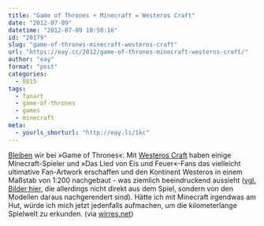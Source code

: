 ```yaml
---
title: "Game of Thrones + Minecraft = Westeros Craft"
date: "2012-07-09"
datetime: "2012-07-09 10:50:16"
id: "20179"
slug: "game-of-thrones-minecraft-westeros-craft"
url: "https://eay.cc/2012/game-of-thrones-minecraft-westeros-craft/"
author: "eay"
format: "post"
categories:
  - 0815
tags:
  - fanart
  - game-of-thrones
  - games
  - minecraft
meta:
  - yourls_shorturl: "http://eay.li/1kc"
---
```


[Bleiben](//eay.cc/2012/game-of-thrones-sportlogos-und-rpg/) wir bei »Game of Thrones«: Mit [Westeros Craft](http://mc.westeroscraft.com/) haben einige Minecraft-Spieler und »Das Lied von Eis und Feuer«-Fans das vielleicht ultimative Fan-Artwork erschaffen und den Kontinent Westeros in einem Maßstab von 1:200 nachgebaut - was ziemlich beeindruckend aussieht ([vgl. Bilder hier](http://anmutunddemut.de/2012/07/08/westeros-craft.html), die allerdings nicht direkt aus dem Spiel, sondern von den Modellen daraus nachgerendert sind). Hätte ich mit Minecraft irgendwas am Hut, würde ich mich jetzt jedenfalls aufmachen, um die kilometerlange Spielwelt zu erkunden. (via [wirres.net](http://wirres.net/article/articleview/6392/1/6/))

